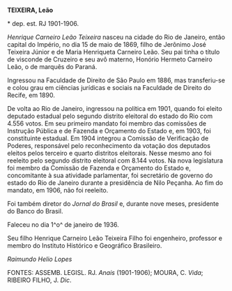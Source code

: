 **TEIXEIRA, Leão**

\* dep. est. RJ 1901-1906.

*Henrique Carneiro Leão Teixeira* nasceu na cidade do Rio de Janeiro,
então capital do Império, no dia 15 de maio de 1869, filho de Jerônimo
José Teixeira Júnior e de Maria Henriqueta Carneiro Leão. Seu pai tinha
o título de visconde de Cruzeiro e seu avô materno, Honório Hermeto
Carneiro Leão, o de marquês do Paraná.

Ingressou na Faculdade de Direito de São Paulo em 1886, mas
transferiu-se e colou grau em ciências jurídicas e sociais na Faculdade
de Direito do Recife, em 1890.

De volta ao Rio de Janeiro, ingressou na política em 1901, quando foi
eleito deputado estadual pelo segundo distrito eleitoral do estado do
Rio com 4.556 votos. Em seu primeiro mandato foi membro das comissões de
Instrução Pública e de Fazenda e Orçamento do Estado e, em 1903, foi
constituinte estadual. Em 1904 integrou a Comissão de Verificação de
Poderes, responsável pelo reconhecimento da votação dos deputados
eleitos pelos terceiro e quarto distritos eleitorais. Nesse mesmo ano
foi reeleito pelo segundo distrito eleitoral com 8.144 votos. Na nova
legislatura foi membro da Comissão de Fazenda e Orçamento do Estado e,
concomitante à sua atividade parlamentar, foi secretário de governo do
estado do Rio de Janeiro durante a presidência de Nilo Peçanha. Ao fim
do mandato, em 1906, não foi reeleito.

Foi também diretor do *Jornal do Brasil* e, durante nove meses,
presidente do Banco do Brasil.

Faleceu no dia 1^o^ de janeiro de 1936.

Seu filho Henrique Carneiro Leão Teixeira Filho foi engenheiro,
professor e membro do Instituto Histórico e Geográfico Brasileiro.

*Raimundo Helio Lopes*

FONTES: ASSEMB. LEGISL. RJ. *Anais* (1901-1906); MOURA, C. *Vida*;
RIBEIRO FILHO, J. *Dic*.
